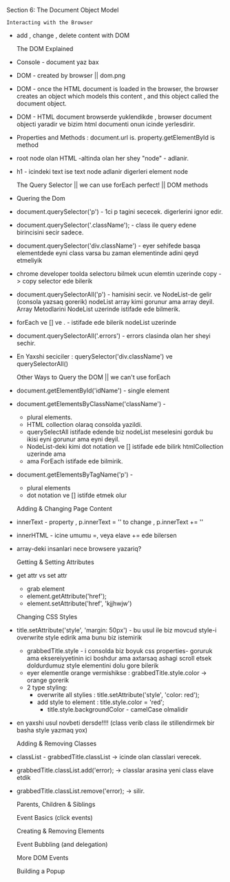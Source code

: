 Section 6: The Document Object Model

    Interacting with the Browser

* add , change , delete content  with DOM

    
    The DOM Explained

* Console - document yaz bax
* DOM - created by browser  || dom.png
* DOM - once the HTML document is loaded in the browser, the browser 
creates an object which models this content , and this object called
  the document object.
* DOM - HTML document browserde yuklendikde , browser document objecti yaradir 
ve bizim html documenti onun icinde yerlesdirir.
* Properties and Methods : document.url is.  property.getElementById is method  
* root node olan HTML -altinda olan her shey "node" - adlanir.
* h1 - icindeki text ise text node adlanir digerleri element node


    The Query Selector || we can use forEach perfect! || DOM methods 
    
* Quering the Dom 
* document.querySelector('p') - 1ci p tagini sececek. digerlerini ignor edir.
* document.querySelector('.className'); - class ile query edene birincisini secir sadece.
* document.querySelector('div.className') - eyer sehifede basqa elementdede 
    eyni class varsa bu zaman elementinde adini qeyd etmeliyik
* chrome developer toolda selectoru bilmek ucun elemtin uzerinde copy -> copy selector ede bilerik
* document.querySelectorAll('p') - hamisini secir. ve NodeList-de gelir (consola yazsaq gorerik)
    nodeList array kimi gorunur ama array deyil. Array Metodlarini NodeList uzerinde
    istifade ede bilmerik.
* forEach ve [] ve .  - istifade ede bilerik nodeList uzerinde
* document.querySelectorAll('.errors') - errors clasinda olan her sheyi sechir. 
* En Yaxshi seciciler : querySelector('div.className') ve querySelectorAll()  


    Other Ways to Query the DOM || we can't use forEach

* document.getElementById('idName') - single element
* document.getElementsByClassName('className') - 
    * plural elements.
    * HTML collection olaraq consolda yazildi.
    * querySelectAll istifade edende biz nodeList meselesini gorduk bu ikisi eyni gorunur ama eyni deyil.
    * NodeList-deki kimi dot notation ve [] istifade ede bilirk htmlCollection uzerinde ama 
    * ama ForEach istifade ede bilmirik.
* document.getElementsByTagName('p') - 
    * plural elements
    * dot notation ve [] istifde etmek olur
    

    Adding & Changing Page Content

* innerText - property , p.innerText = ''  to change , p.innerText += ''
* innerHTML - icine umumu =, veya elave += ede bilersen
* array-deki insanlari nece browsere yazariq?
    

    Getting & Setting Attributes
    
*  get attr vs set attr
    * grab element
    * element.getAttribute('href');
    * element.setAttribute('href', 'kjjhwjw')

    
    Changing CSS Styles

* title.setAttribute('style', 'margin: 50px') - bu
    usul ile biz movcud style-i overwrite style edirik 
  ama bunu biz istemirik
    * grabbedTitle.style - i consolda biz boyuk css properties- goruruk ama eksereiyyetinin ici boshdur
        ama axtarsaq ashagi scroll etsek doldurdumuz style elementini dolu gore bilerik
    * eyer elementle orange vermishikse : grabbedTitle.style.color -> orange gorerik
    * 2 type styling:
        * overwrite all stylies : title.setAttribute('style', 'color: red');
        * add style to element : title.style.color = 'red';
            * title.style.backgroundColor - camelCase olmalidir
    
* en yaxshi usul novbeti dersde!!!! (class verib class ile stillendirmek bir basha style yazmaq yox)


    Adding & Removing Classes
        
* classList -  grabbedTitle.classList -> icinde olan classlari verecek.
* grabbedTitle.classList.add('error);  -> classlar arasina yeni class elave etdik
* grabbedTitle.classList.remove('error); -> silir.




    
    Parents, Children & Siblings
        
    
    Event Basics (click events)
        
    
    Creating & Removing Elements
    
    
    Event Bubbling (and delegation)
        
    
    More DOM Events
        
    
    Building a Popup
        
